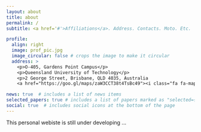 ```yaml
---
layout: about
title: about
permalink: /
subtitle: <a href='#'>Affiliations</a>. Address. Contacts. Moto. Etc.

profile:
  align: right
  image: prof_pic.jpg
  image_circular: false # crops the image to make it circular
  address: >
    <p>O-405, Gardens Point Campus</p>
    <p>Queensland University of Technology</p>
    <p>2 George Street, Brisbane, QLD 4035, Australia 
    <a href="https://goo.gl/maps/zaW3CCT38t4TsBc49"><i class="fa fa-map" aria-hidden="true"></i></a></p>

news: true  # includes a list of news items
selected_papers: true # includes a list of papers marked as "selected={true}"
social: true  # includes social icons at the bottom of the page
---
```


This personal webiste is still under developing ...
